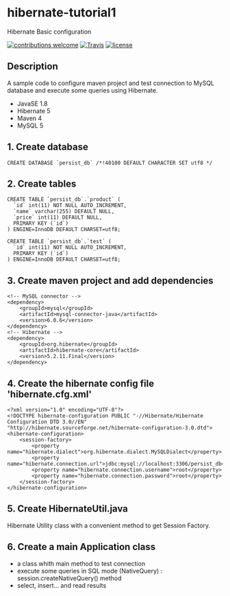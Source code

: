 # hibernate-tutorial1
Hibernate Basic configuration

[![contributions welcome](https://img.shields.io/badge/contributions-welcome-brightgreen.svg?style=flat)](https://github.com/nfriaa/hibernate-tutorial1/issues) [![Travis](https://img.shields.io/travis/rust-lang/rust.svg)](https://github.com/nfriaa/hibernate-tutorial1) [![license](https://img.shields.io/github/license/mashape/apistatus.svg)](https://github.com/nfriaa/hibernate-tutorial1/blob/master/LICENSE)

## Description
A sample code to configure maven project and test connection to MySQL database and execute some queries using Hibernate.
* JavaSE 1.8
* Hibernate 5
* Maven 4
* MySQL 5

## 1. Create database
```
CREATE DATABASE `persist_db` /*!40100 DEFAULT CHARACTER SET utf8 */
```

## 2. Create tables
```
CREATE TABLE `persist_db`.`product` (
  `id` int(11) NOT NULL AUTO_INCREMENT,
  `name` varchar(255) DEFAULT NULL,
  `price` int(11) DEFAULT NULL,
  PRIMARY KEY (`id`)
) ENGINE=InnoDB DEFAULT CHARSET=utf8;

CREATE TABLE `persist_db`.`test` (
  `id` int(11) NOT NULL AUTO_INCREMENT,
  PRIMARY KEY (`id`)
) ENGINE=InnoDB DEFAULT CHARSET=utf8;
```

## 3. Create maven project and add dependencies
```
<!-- MySQL connector -->
<dependency>
    <groupId>mysql</groupId>
    <artifactId>mysql-connector-java</artifactId>
    <version>6.0.6</version>
</dependency>
<!-- Hibernate -->
<dependency>
    <groupId>org.hibernate</groupId>
    <artifactId>hibernate-core</artifactId>
    <version>5.2.11.Final</version>
</dependency>
```

## 4. Create the hibernate config file 'hibernate.cfg.xml'
```
<?xml version="1.0" encoding="UTF-8"?>
<!DOCTYPE hibernate-configuration PUBLIC "-//Hibernate/Hibernate Configuration DTD 3.0//EN" "http://hibernate.sourceforge.net/hibernate-configuration-3.0.dtd">
<hibernate-configuration>
    <session-factory>
        <property name="hibernate.dialect">org.hibernate.dialect.MySQLDialect</property>
        <property name="hibernate.connection.url">jdbc:mysql://localhost:3306/persist_db</property>
        <property name="hibernate.connection.username">root</property>
        <property name="hibernate.connection.password">root</property>
    </session-factory>
</hibernate-configuration>
```

## 5. Create HibernateUtil.java 
Hibernate Utility class with a convenient method to get Session Factory.

## 6. Create a main Application class
* a class whith main method to test connection
* execute some queries in SQL mode (NativeQuery) : session.createNativeQuery() method
* select, insert... and read results
